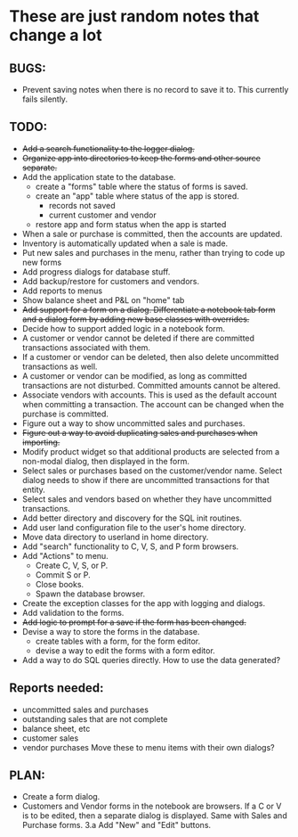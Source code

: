 # These are just random notes that change a lot

## BUGS:
* Prevent saving notes when there is no record to save it to. This currently
  fails silently.

## TODO:
* ~~Add a search functionality to the logger dialog.~~
* ~~Organize app into directories to keep the forms and other source separate.~~
* Add the application state to the database.
  * create a "forms" table where the status of forms is saved.
  * create an "app" table where status of the app is stored.
    * records not saved
    * current customer and vendor
  * restore app and form status when the app is started
* When a sale or purchase is committed, then the accounts are updated.
* Inventory is automatically updated when a sale is made.
* Put new sales and purchases in the menu, rather than trying to code up
  new forms
* Add progress dialogs for database stuff.
* Add backup/restore for customers and vendors.
* Add reports to menus
* Show balance sheet and P&L on "home" tab
* ~~Add support for a form on a dialog. Differentiate a notebook tab form
  and a dialog form by adding new base classes with overrides.~~
* Decide how to support added logic in a notebook form.
* A customer or vendor cannot be deleted if there are committed
  transactions associated with them.
* If a customer or vendor can be deleted, then also delete uncommitted
  transactions as well.
* A customer or vendor can be modified, as long as committed transactions
  are not disturbed. Committed amounts cannot be altered.
* Associate vendors with accounts. This is used as the default account when
  committing a transaction. The account can be changed when the purchase
  is committed.
* Figure out a way to show uncommitted sales and purchases.
* ~~Figure out a way to avoid duplicating sales and purchases when importing.~~
* Modify product widget so that additional products are selected from a
  non-modal dialog, then displayed in the form.
* Select sales or purchases based on the customer/vendor name. Select dialog
  needs to show if there are uncommitted transactions for that entity.
* Select sales and vendors based on whether they have uncommitted transactions.
* Add better directory and discovery for the SQL init routines.
* Add user land configuration file to the user's home directory.
* Move data directory to userland in home directory.
* Add "search" functionality to C, V, S, and P form browsers.
* Add "Actions" to menu.
  * Create C, V, S, or P.
  * Commit S or P.
  * Close books.
  * Spawn the database browser.
* Create the exception classes for the app with logging and dialogs.
* Add validation to the forms.
* ~~Add logic to prompt for a save if the form has been changed.~~
* Devise a way to store the forms in the database.
  * create tables with a form, for the form editor.
  * devise a way to edit the forms with a form editor.
* Add a way to do SQL queries directly. How to use the data generated?

## Reports needed:
* uncommitted sales and purchases
* outstanding sales that are not complete
* balance sheet, etc
* customer sales
* vendor purchases
Move these to menu items with their own dialogs?

## PLAN:
* Create a form dialog.
* Customers and Vendor forms in the notebook are browsers. If a C or V is to
  be edited, then a separate dialog is displayed. Same with Sales and Purchase
  forms.
  3.a  Add "New" and "Edit" buttons.
